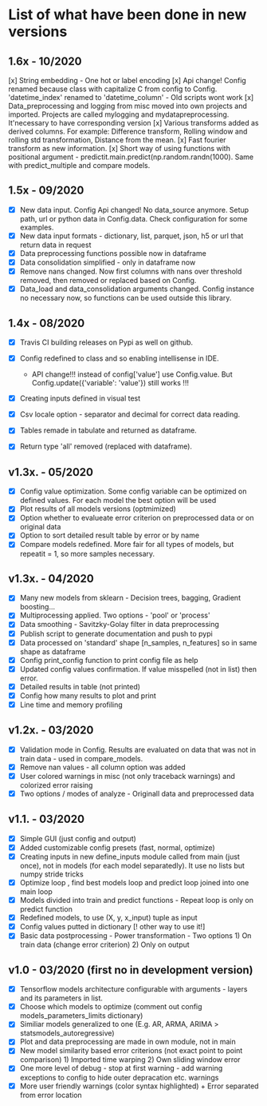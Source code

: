 # List of what have been done in new versions

## 1.6x - 10/2020

[x] String embedding - One hot or label encoding
[x] Api change! Config renamed because class with capitalize C from config to Config. 'datetime_index' renamed to 'datetime_column' - Old scripts wont work
[x] Data_preprocessing and logging from misc moved into own projects and imported. Projects are called mylogging and mydatapreprocessing. It'necessary to have corresponding version
[x] Various transforms added as derived columns. For example: Difference transform, Rolling window and rolling std transformation, Distance from the mean.
[x] Fast fourier transform as new information.
[x] Short way of using functions with positional argument - predictit.main.predict(np.random.randn(1000). Same with predict_multiple and compare models.

## 1.5x - 09/2020

- [x] New data input. Config Api changed! No data_source anymore. Setup path, url or python data in Config.data. Check configuration for some examples.
- [x] New data input formats - dictionary, list, parquet, json, h5 or url that return data in request
- [x] Data preprocessing functions possible now in dataframe
- [x] Data consolidation simplified - only in dataframe now
- [x] Remove nans changed. Now first columns with nans over threshold removed, then removed or replaced based on Config.
- [x] Data_load and data_consolidation arguments changed. Config instance no necessary now, so functions can be used outside this library.

## 1.4x - 08/2020

- [x] Travis CI building releases on Pypi as well on github.
- [x] Config redefined to class and so enabling intellisense in IDE.

  - API change!!! instead of config['value'] use Config.value. But Config.update({'variable': 'value'}) still works !!!

- [x] Creating inputs defined in visual test
- [x] Csv locale option - separator and decimal for correct data reading.
- [x] Tables remade in tabulate and returned as dataframe.
- [x] Return type 'all' removed (replaced with dataframe).

## v1.3x. - 05/2020

- [x] Config value optimization. Some config variable can be optimized on defined values. For each model the best option will be used
- [x] Plot results of all models versions (optmimized)
- [x] Option whether to evalueate error criterion on preprocessed data or on original data
- [x] Option to sort detailed result table by error or by name
- [x] Compare models redefined. More fair for all types of models, but repeatit = 1, so more samples necessary.

## v1.3x. - 04/2020

- [x] Many new models from sklearn - Decision trees, bagging, Gradient boosting...
- [x] Multiprocessing applied. Two options - 'pool' or 'process'
- [x] Data smoothing - Savitzky-Golay filter in data preprocessing
- [x] Publish script to generate documentation and push to pypi
- [x] Data processed on 'standard' shape [n_samples, n_features] so in same shape as dataframe
- [x] Config print_config function to print config file as help
- [x] Updated config values confirmation. If value misspelled (not in list) then error.
- [x] Detailed results in table (not printed)
- [x] Config how many results to plot and print
- [x] Line time and memory profiling

## v1.2x. - 03/2020

- [x] Validation mode in Config. Results are evaluated on data that was not in train data - used in compare_models.
- [x] Remove nan values - all column option was added
- [x] User colored warnings in misc (not only traceback warnings) and colorized error raising
- [x] Two options / modes of analyze - Originall data and preprocessed data

## v1.1. - 03/2020

- [x] Simple GUI (just config and output)
- [x] Added customizable config presets (fast, normal, optimize)
- [x] Creating inputs in new define_inputs module called from main (just once), not in models (for each model separatedly). It use no lists but numpy stride tricks
- [x] Optimize loop , find best models loop and predict loop joined into one main loop
- [x] Models divided into train and predict functions - Repeat loop is only on predict function
- [x] Redefined models, to use (X, y, x_input) tuple as input
- [x] Config values putted in dictionary [! other way to use it!]
- [x] Basic data postprocessing - Power transformation - Two options 1) On train data (change error criterion) 2) Only on output

## v1.0 - 03/2020 (first no in development version)

- [x] Tensorflow models architecture configurable with arguments - layers and its parameters in list.
- [x] Choose which models to optimize (comment out config models_parameters_limits dictionary)
- [x] Similiar models generalized to one (E.g. AR, ARMA, ARIMA > statsmodels_autoregressive)
- [x] Plot and data preprocessing are made in own module, not in main
- [x] New model similarity based error criterions (not exact point to point comparison) 1) Imported time warping 2) Own sliding window error
- [x] One more level of debug - stop at first warning - add warning exceptions to config to hide outer depracation etc. warnings
- [x] More user friendly warnings (color syntax highlighted) + Error separated from error location
